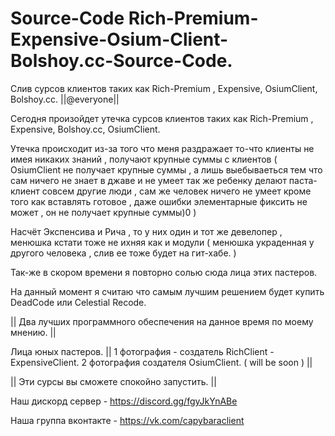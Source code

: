 # Source-Code Rich-Premium-Expensive-Osium-Client-Bolshoy.cc-Source-Code.
Слив сурсов клиентов таких как Rich-Premium , Expensive, OsiumClient, Bolshoy.cc.
||@everyone||

Cегодня произойдет утечка сурсов клиентов таких как Rich-Premium , Expensive, Bolshoy.cc, OsiumClient. 

Утечка происходит из-за того что меня раздражает то-что клиенты не имея никаких знаний , получают крупные суммы с клиентов ( OsiumClient не получает крупные суммы , а лишь выебываеться тем что сам ничего не знает в джаве и не умеет так же ребенку делают паста-клиент совсем другие люди , сам же человек ничего не умеет кроме того как вставлять готовое , даже ошибки элементарные фиксить не может , он не получает крупные суммы)0 ) 

Насчёт Экспенсива и Рича , то у них один и тот же девелопер , менюшка кстати тоже не ихняя как и модули ( менюшка украденная у другого человека , слив ее тоже будет на гит-хабе. ) 

Так-же в скором времени я повторно солью сюда лица этих пастеров.

На данный момент я считаю что самым лучшим решением будет купить DeadCode или Celestial Recode. 

|| Два лучших программного обеспечения на данное время по моему мнению. ||

Лица юных пастеров.  || 1 фотография - создатель RichClient - ExpensiveClient. 2 фотография создателя OsiumClient. ( will be soon ) || 

|| Эти сурсы вы сможете спокойно запустить. ||

Наш дискорд сервер - https://discord.gg/fgyJkYnABe

Наша группа вконтакте - https://vk.com/capybaraclient
